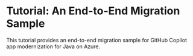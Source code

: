 # Tutorial: An End-to-End Migration Sample

This tutorial provides an end-to-end migration sample for GitHub Copilot app modernization for Java on Azure.